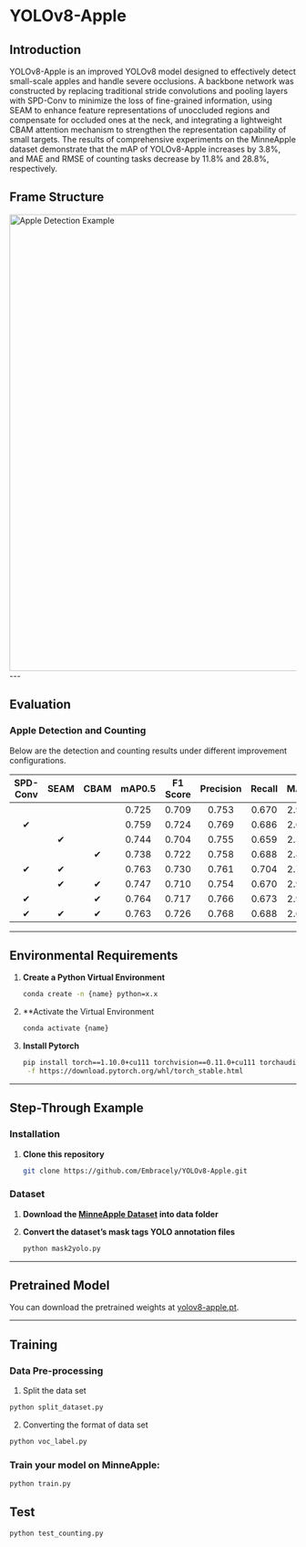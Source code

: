 # YOLOv8-Apple

## Introduction
YOLOv8-Apple is an improved YOLOv8 model designed to effectively detect small-scale apples and handle severe occlusions. A backbone network was constructed by replacing traditional stride convolutions and pooling layers with SPD-Conv to minimize the loss of fine-grained information, using SEAM to enhance feature representations of unoccluded regions and compensate for occluded ones at the neck, and integrating a lightweight CBAM attention mechanism to strengthen the representation capability of small targets. The results of comprehensive experiments on the MinneApple dataset demonstrate that the mAP of YOLOv8-Apple increases by 3.8%, and MAE and RMSE of counting tasks decrease by 11.8% and 28.8%, respectively.

## Frame Structure
<img src="structure.png" alt="Apple Detection Example" title="YOLOv8-Apple Structure" width="800">
---

## Evaluation

### Apple Detection and Counting

Below are the detection and counting results under different improvement configurations.

| SPD-Conv | SEAM | CBAM | mAP0.5 | F1 Score | Precision | Recall | MAE  | RMSE  |
|:--------:|:----:|:----:|:------:|:--------:|:---------:|:------:|:----:|:-----:|
|          |      |      | 0.725  | 0.709    | 0.753     | 0.670  | 2.97 | 13.28 |
| ✔        |      |      | 0.759  | 0.724    | 0.769     | 0.686  | 2.65 | 11.08 |
|          | ✔    |      | 0.744  | 0.704    | 0.755     | 0.659  | 2.54 | 9.49  |
|          |      | ✔    | 0.738  | 0.722    | 0.758     | 0.688  | 2.89 | 12.24 |
| ✔        | ✔    |      | 0.763  | 0.730    | 0.761     | 0.704  | 2.77 | 9.29  |
|          | ✔    | ✔    | 0.747  | 0.710    | 0.754     | 0.670  | 2.98 | 12.80 |
| ✔        |      | ✔    | 0.764  | 0.717    | 0.766     | 0.673  | 2.95 | 9.29  |
| ✔        | ✔    | ✔    | 0.763  | 0.726    | 0.768     | 0.688  | 2.62 | 9.45  |

---

## Environmental Requirements

1. **Create a Python Virtual Environment**  
   ```bash
   conda create -n {name} python=x.x

2. **Activate the Virtual Environment
   ```bash
   conda activate {name}

3. **Install Pytorch**  
   ```bash
   pip install torch==1.10.0+cu111 torchvision==0.11.0+cu111 torchaudio==0.10.0 \
    -f https://download.pytorch.org/whl/torch_stable.html
---

## Step-Through Example

### Installation

1. **Clone this repository**  
   ```bash
   git clone https://github.com/Embracely/YOLOv8-Apple.git

### Dataset

1. **Download the [MinneApple Dataset](https://conservancy.umn.edu/items/e1bb4015-e92a-4295-822c-d21d277ecfbd) into data folder**  
    
2. **Convert the dataset’s mask tags YOLO annotation files**
   ```bash
   python mask2yolo.py
---

## Pretrained Model

You can download the pretrained weights at [yolov8-apple.pt](https://drive.google.com/file/d/10qP2b4g4UT-748k4UHBdf1XS_CPb2A6Y/view?usp=drive_link).

---

## Training

### Data Pre-processing

1. Split the data set

```bash
python split_dataset.py
```
2. Converting the format of data set

```bash
python voc_label.py
```

### Train your model on MinneApple:

```bash
python train.py
```

## Test
```bash
python test_counting.py
```
